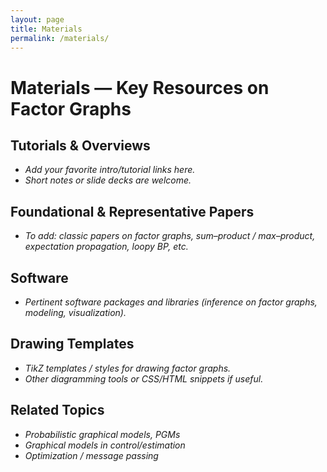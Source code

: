 ```yaml
---
layout: page
title: Materials
permalink: /materials/
---
```


# Materials — Key Resources on Factor Graphs

## Tutorials & Overviews
- _Add your favorite intro/tutorial links here._
- _Short notes or slide decks are welcome._

## Foundational & Representative Papers
- _To add: classic papers on factor graphs, sum–product / max–product, expectation propagation, loopy BP, etc._

## Software
- _Pertinent software packages and libraries (inference on factor graphs, modeling, visualization)._

## Drawing Templates
- _TikZ templates / styles for drawing factor graphs._
- _Other diagramming tools or CSS/HTML snippets if useful._

## Related Topics
- _Probabilistic graphical models, PGMs_
- _Graphical models in control/estimation_
- _Optimization / message passing_

